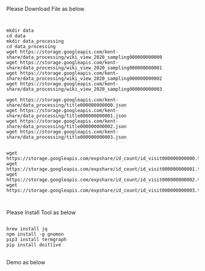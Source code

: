Please Download File as below
<pre><code>

mkdir data
cd data
mkdir data_processing
cd data_processing
wget https://storage.googleapis.com/kent-share/data_processing/wiki_view_2020_sampling000000000000
wget https://storage.googleapis.com/kent-share/data_processing/wiki_view_2020_sampling000000000001
wget https://storage.googleapis.com/kent-share/data_processing/wiki_view_2020_sampling000000000002
wget https://storage.googleapis.com/kent-share/data_processing/wiki_view_2020_sampling000000000003

wget https://storage.googleapis.com/kent-share/data_processing/title000000000000.json
wget https://storage.googleapis.com/kent-share/data_processing/title000000000001.json
wget https://storage.googleapis.com/kent-share/data_processing/title000000000002.json
wget https://storage.googleapis.com/kent-share/data_processing/title000000000003.json


wget https://storage.googleapis.com/expshare/id_count/id_visit000000000000.txt
wget https://storage.googleapis.com/expshare/id_count/id_visit000000000001.txt
wget https://storage.googleapis.com/expshare/id_count/id_visit000000000002.txt
wget https://storage.googleapis.com/expshare/id_count/id_visit000000000003.txt


</code></pre>

Please Install Tool as below
<pre><code>
brew install jq
npm install -g gnomon
pip3 install termgraph
pip install doitlive
</code>
</pre>

Demo as below

<coode>
<pre>

</pre>
</coode>
